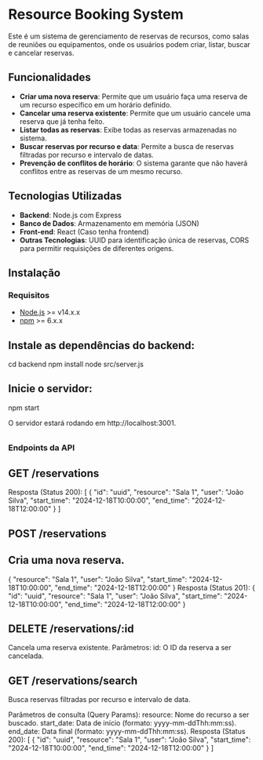 # Resource Booking System

Este é um sistema de gerenciamento de reservas de recursos, como salas de reuniões ou equipamentos, onde os usuários podem criar, listar, buscar e cancelar reservas.

## Funcionalidades

- **Criar uma nova reserva**: Permite que um usuário faça uma reserva de um recurso específico em um horário definido.
- **Cancelar uma reserva existente**: Permite que um usuário cancele uma reserva que já tenha feito.
- **Listar todas as reservas**: Exibe todas as reservas armazenadas no sistema.
- **Buscar reservas por recurso e data**: Permite a busca de reservas filtradas por recurso e intervalo de datas.
- **Prevenção de conflitos de horário**: O sistema garante que não haverá conflitos entre as reservas de um mesmo recurso.

## Tecnologias Utilizadas

- **Backend**: Node.js com Express
- **Banco de Dados**: Armazenamento em memória (JSON)
- **Front-end**: React (Caso tenha frontend)
- **Outras Tecnologias**: UUID para identificação única de reservas, CORS para permitir requisições de diferentes origens.

## Instalação

### Requisitos

- [Node.js](https://nodejs.org/) >= v14.x.x
- [npm](https://www.npmjs.com/) >= 6.x.x

## Instale as dependências do backend:
cd backend
npm install
node src/server.js

## Inicie o servidor:
npm start

O servidor estará rodando em http://localhost:3001.

######

### Endpoints da API
## GET /reservations
Resposta (Status 200):
[
  {
    "id": "uuid",
    "resource": "Sala 1",
    "user": "João Silva",
    "start_time": "2024-12-18T10:00:00",
    "end_time": "2024-12-18T12:00:00"
  }
]

## POST /reservations
## Cria uma nova reserva.
{
  "resource": "Sala 1",
  "user": "João Silva",
  "start_time": "2024-12-18T10:00:00",
  "end_time": "2024-12-18T12:00:00"
}
Resposta (Status 201):
{
  "id": "uuid",
  "resource": "Sala 1",
  "user": "João Silva",
  "start_time": "2024-12-18T10:00:00",
  "end_time": "2024-12-18T12:00:00"
}

## DELETE /reservations/:id
Cancela uma reserva existente.
Parâmetros:
id: O ID da reserva a ser cancelada.

## GET /reservations/search
Busca reservas filtradas por recurso e intervalo de data.

Parâmetros de consulta (Query Params):
resource: Nome do recurso a ser buscado.
start_date: Data de início (formato: yyyy-mm-ddThh:mm:ss).
end_date: Data final (formato: yyyy-mm-ddThh:mm:ss).
Resposta (Status 200):
[
  {
    "id": "uuid",
    "resource": "Sala 1",
    "user": "João Silva",
    "start_time": "2024-12-18T10:00:00",
    "end_time": "2024-12-18T12:00:00"
  }
]